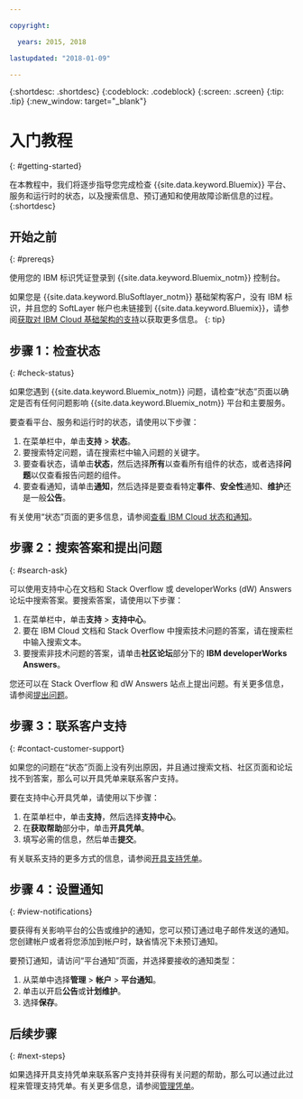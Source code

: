 ```yaml
---

copyright:

  years: 2015, 2018

lastupdated: "2018-01-09"

---
```



{:shortdesc: .shortdesc}
{:codeblock: .codeblock}
{:screen: .screen}
{:tip: .tip}
{:new_window: target="_blank"}

# 入门教程
{: #getting-started}

在本教程中，我们将逐步指导您完成检查 {{site.data.keyword.Bluemix}} 平台、服务和运行时的状态，以及搜索信息、预订通知和使用故障诊断信息的过程。
{:shortdesc}

## 开始之前
{: #prereqs}

使用您的 IBM 标识凭证登录到 {{site.data.keyword.Bluemix_notm}} 控制台。

如果您是 {{site.data.keyword.BluSoftlayer_notm}} 基础架构客户，没有 IBM 标识，并且您的 SoftLayer 帐户也未链接到 {{site.data.keyword.Bluemix}}，请参阅[获取对 IBM Cloud 基础架构的支持](/docs/customer-portal/cpsupport.html#customerportal_support)以获取更多信息。
{: tip}

## 步骤 1：检查状态
{: #check-status}

如果您遇到 {{site.data.keyword.Bluemix_notm}} 问题，请检查“状态”页面以确定是否有任何问题影响 {{site.data.keyword.Bluemix_notm}} 平台和主要服务。

要查看平台、服务和运行时的状态，请使用以下步骤：
  1. 在菜单栏中，单击**支持** > **状态**。  
  2. 要搜索特定问题，请在搜索栏中输入问题的关键字。
  3. 要查看状态，请单击**状态**，然后选择**所有**以查看所有组件的状态，或者选择**问题**以仅查看报告问题的组件。
  4. 要查看通知，请单击**通知**，然后选择是要查看特定**事件**、**安全性**通知、**维护**还是一般**公告**。

有关使用“状态”页面的更多信息，请参阅[查看 IBM Cloud 状态和通知](/docs/get-support/ViewStatus.html#viewing-bluemix-status)。

## 步骤 2：搜索答案和提出问题
{: #search-ask}

可以使用支持中心在文档和 Stack Overflow 或 developerWorks (dW) Answers 论坛中搜索答案。要搜索答案，请使用以下步骤：
  1. 在菜单栏中，单击**支持** > **支持中心**。
  2. 要在 IBM Cloud 文档和 Stack Overflow 中搜索技术问题的答案，请在搜索栏中输入搜索文本。
  3. 要搜索非技术问题的答案，请单击**社区论坛**部分下的 **IBM developerWorks Answers**。

您还可以在 Stack Overflow 和 dW Answers 站点上提出问题。有关更多信息，请参阅[提出问题](/docs/get-support/howtogetsupport.html#asking-a-question)。

## 步骤 3：联系客户支持
{: #contact-customer-support}

如果您的问题在“状态”页面上没有列出原因，并且通过搜索文档、社区页面和论坛找不到答案，那么可以开具凭单来联系客户支持。

要在支持中心开具凭单，请使用以下步骤：
  1. 在菜单栏中，单击**支持**，然后选择**支持中心**。
  2. 在**获取帮助**部分中，单击**开具凭单**。
  3. 填写必需的信息，然后单击**提交**。

有关联系支持的更多方式的信息，请参阅[开具支持凭单](/docs/get-support/howtogetsupport.html#open-ticket)。

## 步骤 4：设置通知
{: #view-notifications}

要获得有关影响平台的公告或维护的通知，您可以预订通过电子邮件发送的通知。您创建帐户或者将您添加到帐户时，缺省情况下未预订通知。

要预订通知，请访问“平台通知”页面，并选择要接收的通知类型：
  1. 从菜单中选择**管理** > **帐户** > **平台通知**。
  2. 单击以开启**公告**或**计划维护**。
  3. 选择**保存**。

## 后续步骤
{: #next-steps}

如果选择开具支持凭单来联系客户支持并获得有关问题的帮助，那么可以通过此过程来管理支持凭单。有关更多信息，请参阅[管理凭单](/docs/get-support/mantick.html#check-ticket-status)。
